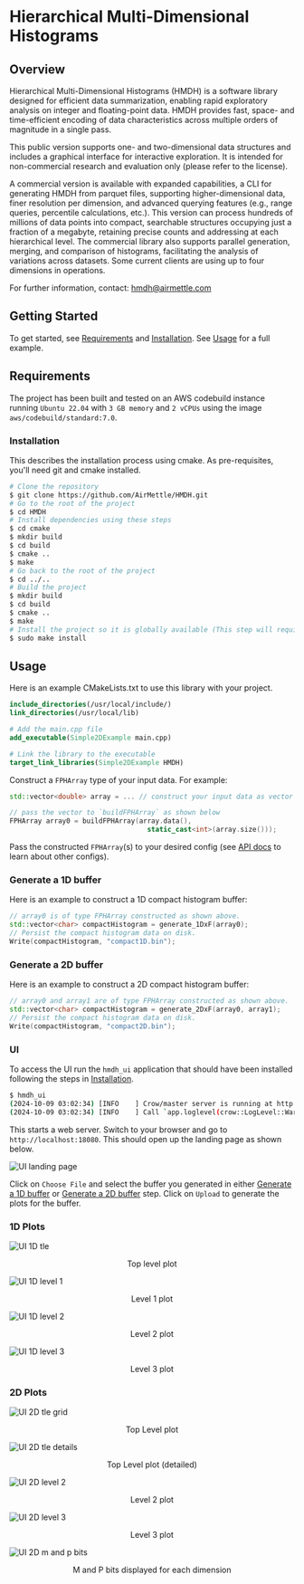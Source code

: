 # Hierarchical Multi-Dimensional Histograms

## Overview
Hierarchical Multi-Dimensional Histograms (HMDH) is a software library designed for efficient data summarization, enabling rapid exploratory analysis on integer and floating-point data. HMDH provides fast, space- and time-efficient encoding of data characteristics across multiple orders of magnitude in a single pass.

This public version supports one- and two-dimensional data structures and includes a graphical interface for interactive exploration. It is intended for non-commercial research and evaluation only (please refer to the license).

A commercial version is available with expanded capabilities, a CLI for generating HMDH from parquet files, supporting higher-dimensional data, finer resolution per dimension, and advanced querying features (e.g., range queries, percentile calculations, etc.). This version can process hundreds of millions of data points into compact, searchable structures occupying just a fraction of a megabyte, retaining precise counts and addressing at each hierarchical level. The commercial library also supports parallel generation, merging, and comparison of histograms, facilitating the analysis of variations across datasets.
Some current clients are using up to four dimensions in operations.

For further information, contact: hmdh@airmettle.com

## Getting Started
To get started, see [Requirements](#requirements) and [Installation](#installation). See [Usage](#usage) for a full example.

## Requirements
The project has been built and tested on an AWS codebuild instance running `Ubuntu 22.04` with `3 GB memory` and `2 vCPUs` using the image `aws/codebuild/standard:7.0`.

### Installation
This describes the installation process using cmake. As pre-requisites, you'll need git and cmake installed.

```bash
# Clone the repository
$ git clone https://github.com/AirMettle/HMDH.git
# Go to the root of the project
$ cd HMDH
# Install dependencies using these steps
$ cd cmake
$ mkdir build
$ cd build
$ cmake ..
$ make
# Go back to the root of the project
$ cd ../..
# Build the project
$ mkdir build
$ cd build
$ cmake ..
$ make
# Install the project so it is globally available (This step will require sudo priviliges)
$ sudo make install
```

## Usage

Here is an example CMakeLists.txt to use this library with your project.
```cmake
include_directories(/usr/local/include/)
link_directories(/usr/local/lib)

# Add the main.cpp file
add_executable(Simple2DExample main.cpp)

# Link the library to the executable
target_link_libraries(Simple2DExample HMDH)
```

Construct a `FPHArray` type of your input data. For example:

```cpp
std::vector<double> array = ... // construct your input data as vector 

// pass the vector to `buildFPHArray` as shown below
FPHArray array0 = buildFPHArray(array.data(),
                                  static_cast<int>(array.size()));
```

Pass the constructed `FPHArray`(s) to your desired config (see [API docs](docs/api.md) to learn about other configs).

### Generate a 1D buffer

Here is an example to construct a 1D compact histogram buffer:

```cpp
// array0 is of type FPHArray constructed as shown above.
std::vector<char> compactHistogram = generate_1DxF(array0);
// Persist the compact histogram data on disk.
Write(compactHistogram, "compact1D.bin");
```

### Generate a 2D buffer

Here is an example to construct a 2D compact histogram buffer:

```cpp
// array0 and array1 are of type FPHArray constructed as shown above.
std::vector<char> compactHistogram = generate_2DxF(array0, array1);
// Persist the compact histogram data on disk.
Write(compactHistogram, "compact2D.bin");
```

### UI
To access the UI run the `hmdh_ui` application that should have been installed following the steps in [Installation](#installation).

```bash
$ hmdh_ui
(2024-10-09 03:02:34) [INFO    ] Crow/master server is running at http://0.0.0.0:18080 using 16 threads
(2024-10-09 03:02:34) [INFO    ] Call `app.loglevel(crow::LogLevel::Warning)` to hide Info level logs.

```

This starts a web server. Switch to your browser and go to `http://localhost:18080`.
This should open up the landing page as shown below.

![UI landing page](docs/assets/1-landing-page.png)

Click on `Choose File` and select the buffer you generated in either [Generate a 1D buffer](#generate-a-1d-buffer) or [Generate a 2D buffer](#generate-a-2d-buffer) step. Click on `Upload` to generate the plots for the buffer.

### 1D Plots

![UI 1D tle](docs/assets/1D/1D-1-TLE.png)
<p align="center">
Top level plot
</p>

![UI 1D level 1](docs/assets/1D/1D-2-level1.png)
<p align="center">
Level 1 plot
</p>

![UI 1D level 2](docs/assets/1D/1D-3-level3.png)
<p align="center">
Level 2 plot
</p>

![UI 1D level 3](docs/assets/1D/1D-4-level4.png)
<p align="center">
Level 3 plot
</p>

### 2D Plots

![UI 2D tle grid](docs/assets/2D/2D-1-TLE.png)
<p align="center">
Top Level plot
</p>

![UI 2D tle details](docs/assets/2D/2D-2-TLE-detailed.png)
<p align="center">
Top Level plot (detailed)
</p>

![UI 2D level 2](docs/assets/2D/2D-3-Level2.png)
<p align="center">
Level 2 plot
</p>

![UI 2D level 3](docs/assets/2D/2D-4-Level3.png)
<p align="center">
Level 3 plot
</p>

![UI 2D m and p bits](docs/assets/2D/2D-4-m_p_bits.png)
<p align="center">
M and P bits displayed for each dimension
</p>
